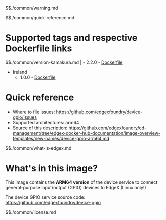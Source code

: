 $$./common/warning.md

$$./common/quick-reference.md

# Supported tags and respective Dockerfile links

$$./common/version-kamakura.md |
    - 2.2.0 - [Dockerfile](https://github.com/edgexfoundry/device-gpio/blob/v2.2.0/Dockerfile)
- Ireland
    - 1.0.0 - [Dockerfile](https://github.com/edgexfoundry/device-gpio/blob/v1.0.0/Dockerfile)

# Quick reference

- Where to file issues: https://github.com/edgexfoundry/device-gpio/issues
- Supported architectures: arm64
- Source of this description: https://github.com/edgexfoundry/cd-management/tree/edgex-docker-hub-documentation/image-overview-templates/new-names/device-gpio-arm64.md

$$./common/what-is-edgex.md

# What's in this image?

This image contains the **ARM64 version** of the device service to connect general-purpose input/output (GPIO) devices to EdgeX (Linux only!)

The device GPIO service source code: <https://github.com/edgexfoundry/device-gpio>

$$./common/license.md
